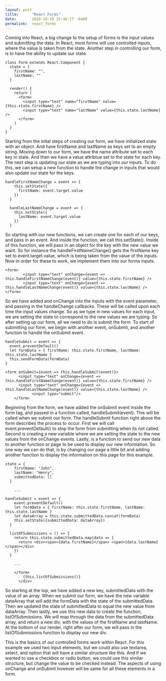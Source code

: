 ```yaml
---
layout: post
title:      "React Forms"
date:       2020-10-19 15:46:17 -0400
permalink:  react_forms
---
```



Coming into React, a big change to the setup of forms is the input values and submitting the data. In React, most forms will use controlled inputs, where the value is taken from the state. Another step in controlling our form, is to have the ability to update our state.

```
class Form extends React.Component {
  state = {
    firstName: "",
    lastName: ""
  }
 
  render() {
    return (
      <form>
        <input type="text" name="firstName" value={this.state.firstName} />
        <input type="text" name="lastName" value={this.state.lastName} />
      </form>
    )
  }
}
```

Starting from the inital steps of creating our form, we have initialized state with an object. And have firstName and lastName as keys set to an empty string. Moving down to our form, we have the name attribute set to each key in state. And then we have a value attribtue set to the state for each key. The next step is updating our state as we are typing into our inputs. To do this, we can setup a new function to handle the change in inputs that would also update our state for the keys. 

```
handleFirstNameChange = event => {
    this.setState({
      firstName: event.target.value
    })
  }
 
  handleLastNameChange = event => {
    this.setState({
      lastName: event.target.value
    })
  }
```

So starting with our new functions, we can create one for each of our keys, and pass in an event. And inside the function, we call this.setState(). Inside of this function, we will pass in an object for the key with the new value we want. So for instance the handleFirstNameChange() gets the firstName key set to event.target.value, which is being taken from the value of the inputs. Now in order for these to work, we implement them into our forms inputs. 

```
<form>
        <input type="text" onChange={event => this.handleFirstNameChange(event)} value={this.state.firstName} />
        <input type="text" onChange={event => this.handleLastNameChange(event)} value={this.state.lastName} /></form>
```

So we have added and onChange into the inputs with the event parameter, and passing in the handleChange callbacks. These will be called upon each time the input values change. So as we type in new values for each input, we are setting the state to correspond to the new values we are typing. So after setting up our form, all we need to do is submit the form. To start of submitting our form, we begin with another event, onSubmit, and another function to handle the onSubmit event.

```
handleSubmit = event => {
  event.preventDefault()
  let formData = { firstName: this.state.firstName, lastName: this.state.lastName }
  this.sendFormData(formData)
}

<form onSubmit={event => this.handleSubmit(event)}>
      <input type="text" onChange={event => this.handleFirstNameChange(event)} value={this.state.firstName} />
      <input type="text" onChange={event => this.handleLastNameChange(event)} value={this.state.lastName} />
			<input type="submit"/>
    </form>
```

Beginning from the form, we have added the onSubmit event inside the form tag, and passed in a function called, handleSubmit(event). This will be called when we submit our form. The handleSubmit function right above the form describes the process to occur. First we will call event.preventDefault() to stop the form from submitting when its not called. Second is creating a new variable where we are setting the state to the new values from the onChange events. Lastly, is a function to send our new data to another function or page to be used to display our new information. So one way we can do that, is by changing our page a little bit and adding another function to display the information on this page for this example. 

```
state = {
    firstName: "John",
    lastName: "Henry",
    submittedData: []
  }
	
	...
	
handleSubmit = event => {
    event.preventDefault()
    let formData = { firstName: this.state.firstName, lastName: this.state.lastName }
    let dataArray = this.state.submittedData.concat(formData)
    this.setState({submittedData: dataArray})
  }
 
  listOfSubmissions = () => {
    return this.state.submittedData.map(data => {
      return <div><span>{data.firstName}</span> <span>{data.lastName}</span></div>
    })
  }
	
	...
	
	</form>
        {this.listOfSubmissions()}
      </div>
```

So starting at the top, we have added a new key, submittedData with the value of an array. When we submit our form, we have the new variable dataArray that will add the formData with the state of the submittedData. Then we updated the state of submittedData to equal the new value from dataArray. Then lastly, we use this new data to create the function, listOfSubmissions. We will map through the data from the submittedData array, and return a new div, with the values of the firstName and lastName. At the bottom of our render, right after our form, we will pass in the listOfSubmissions function to display our new div.

This is the basics of our controlled forms work within React. For this example we used two input elements, but we could also use textarea, select, and option that will have a similar structure like this. And if we wanted to use a checkbox or radio button, we could use this similar structure, but change the value to be checked instead. The aspects of using onChange and onSubmit however will be same for all these elements in a form.
